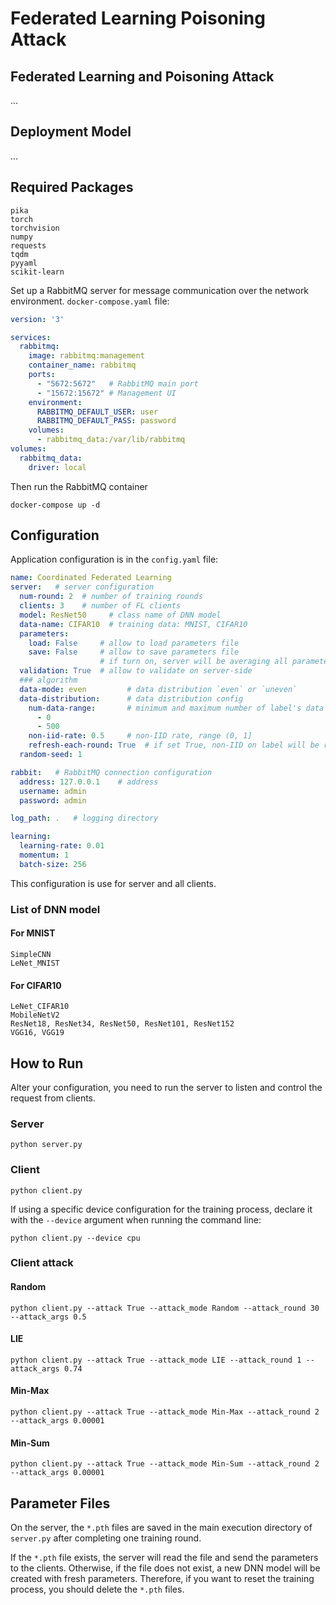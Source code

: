 # Federated Learning Poisoning Attack

## Federated Learning and Poisoning Attack

...

## Deployment Model

...

## Required Packages
```
pika
torch
torchvision
numpy
requests
tqdm
pyyaml
scikit-learn
```

Set up a RabbitMQ server for message communication over the network environment. `docker-compose.yaml` file:

```yaml
version: '3'

services:
  rabbitmq:
    image: rabbitmq:management
    container_name: rabbitmq
    ports:
      - "5672:5672"   # RabbitMQ main port
      - "15672:15672" # Management UI
    environment:
      RABBITMQ_DEFAULT_USER: user
      RABBITMQ_DEFAULT_PASS: password
    volumes:
      - rabbitmq_data:/var/lib/rabbitmq
volumes:
  rabbitmq_data:
    driver: local
```

Then run the RabbitMQ container

```commandline
docker-compose up -d
```

## Configuration

Application configuration is in the `config.yaml` file:

```yaml
name: Coordinated Federated Learning
server:   # server configuration
  num-round: 2  # number of training rounds
  clients: 3    # number of FL clients
  model: ResNet50     # class name of DNN model
  data-name: CIFAR10  # training data: MNIST, CIFAR10
  parameters:
    load: False     # allow to load parameters file
    save: False     # allow to save parameters file
                    # if turn on, server will be averaging all parameters
  validation: True  # allow to validate on server-side
  ### algorithm
  data-mode: even         # data distribution `even` or `uneven`
  data-distribution:      # data distribution config
    num-data-range:       # minimum and maximum number of label's data
      - 0
      - 500
    non-iid-rate: 0.5     # non-IID rate, range (0, 1]
    refresh-each-round: True  # if set True, non-IID on label will be reset on each round
  random-seed: 1

rabbit:   # RabbitMQ connection configuration
  address: 127.0.0.1    # address
  username: admin
  password: admin

log_path: .   # logging directory

learning:
  learning-rate: 0.01
  momentum: 1
  batch-size: 256
```

This configuration is use for server and all clients.

### List of DNN model

#### For MNIST
```
SimpleCNN
LeNet_MNIST
```

#### For CIFAR10
```
LeNet_CIFAR10
MobileNetV2
ResNet18, ResNet34, ResNet50, ResNet101, ResNet152
VGG16, VGG19
```

## How to Run

Alter your configuration, you need to run the server to listen and control the request from clients.

### Server

```commandline
python server.py
```

### Client

```commandline
python client.py
```

If using a specific device configuration for the training process, declare it with the `--device` argument when running the command line:

```commandline
python client.py --device cpu
```

### Client attack

#### Random

```commandline
python client.py --attack True --attack_mode Random --attack_round 30 --attack_args 0.5
```

#### LIE

```commandline
python client.py --attack True --attack_mode LIE --attack_round 1 --attack_args 0.74
```

#### Min-Max

```commandline
python client.py --attack True --attack_mode Min-Max --attack_round 2 --attack_args 0.00001
```

#### Min-Sum

```commandline
python client.py --attack True --attack_mode Min-Sum --attack_round 2 --attack_args 0.00001
```

## Parameter Files

On the server, the `*.pth` files are saved in the main execution directory of `server.py` after completing one training round.

If the `*.pth` file exists, the server will read the file and send the parameters to the clients. Otherwise, if the file does not exist, a new DNN model will be created with fresh parameters. Therefore, if you want to reset the training process, you should delete the `*.pth` files.
